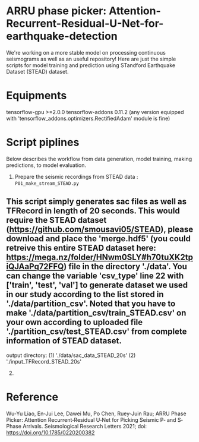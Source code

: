 # ARRU phase picker: Attention-Recurrent-Residual-U-Net-for-earthquake-detection
We're working on a more stable model on processing continuous seismograms as well as an useful repository! 
Here are just the simple scripts for model training and prediction using STandford Earthquake Dataset (STEAD) dataset. 

# Equipments
tensorflow-gpu >=2.0.0 
tensorflow-addons 0.11.2 
(any version equipped with 'tensorflow_addons.optimizers.RectifiedAdam' module is fine)

# Script piplines 
Below describes the workflow from data generation, model training, making predictions, to model evaluation. 

1. Prepare the seismic recordings from STEAD data : `P01_make_stream_STEAD.py`

This script simply generates sac files as well as TFRecord in length of 20 seconds. This would require the STEAD dataset (https://github.com/smousavi05/STEAD), please download and place the 'merge.hdf5' (you could retreive this entire STEAD dataset here: https://mega.nz/folder/HNwm0SLY#h70tuXK2tpiQJAaPq72FFQ) file in the directory './data'. You can change the variable 'csv_type' line 22 with ['train', 'test', 'val'] to generate dataset we used in our study according to the list stored in './data/partition_csv'. Noted that you have to make './data/partition_csv/train_STEAD.csv' on your own according to uploaded file './partition_csv/test_STEAD.csv' from complete information of STEAD dataset.
-----
output directory: (1) './data/sac_data_STEAD_20s' (2) './input_TFRecord_STEAD_20s'

2. 

# Reference
Wu‐Yu Liao, En‐Jui Lee, Dawei Mu, Po Chen, Ruey‐Juin Rau; ARRU Phase Picker: Attention Recurrent‐Residual U‐Net for Picking Seismic P‐ and S‐Phase Arrivals. Seismological Research Letters 2021; doi: https://doi.org/10.1785/0220200382
